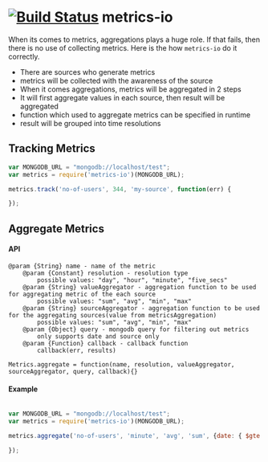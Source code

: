 [![Build Status](https://travis-ci.org/metrics-io/metrics-core.png?branch=master)](https://travis-ci.org/metrics-io/metrics-core)
metrics-io
=============

When its comes to metrics, aggregations plays a huge role. If that fails, then there is no use of collecting metrics. Here is the how `metrics-io` do it correctly.

* There are sources who generate metrics
* metrics will be collected with the awareness of the source
* When it comes aggregations, metrics will be aggregated in 2 steps
* It will first aggregate values in each source, then result will be aggregated 
* function which used to aggregate metrics can be specified in runtime
* result will be grouped into time resolutions

## Tracking Metrics

~~~js
var MONGODB_URL = "mongodb://localhost/test";
var metrics = require('metrics-io')(MONGODB_URL);

metrics.track('no-of-users', 344, 'my-source', function(err) {

});
~~~

## Aggregate Metrics

#### API

 	@param {String} name - name of the metric
        @param {Constant} resolution - resolution type
            possible values: "day", "hour", "minute", "five_secs"
        @param {String} valueAggregator - aggregation function to be used for aggregating metric of the each source
            possible values: "sum", "avg", "min", "max"
        @param {String} sourceAggregator - aggregation function to be used for the aggregating sources(value from metricsAggregation)
            possible values: "sum", "avg", "min", "max"
        @param {Object} query - mongodb query for filtering out metrics
            only supports date and source only
        @param {Function} callback - callback function
            callback(err, results)
    
    Metrics.aggregate = function(name, resolution, valueAggregator, sourceAggregator, query, callback){}

#### Example

~~~js
	
var MONGODB_URL = "mongodb://localhost/test";
var metrics = require('metrics-io')(MONGODB_URL);

metrics.aggregate('no-of-users', 'minute', 'avg', 'sum', {date: { $gte: 1361030882576 }}, function(err, result) {

});
~~~
